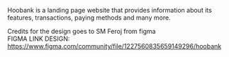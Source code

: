 Hoobank is a landing page website that provides information about its features, transactions, paying methods and many more.

Credits for the design goes to SM Feroj from figma
<br/>
FIGMA LINK DESIGN:
<br/>
https://www.figma.com/community/file/1227560835659149296/hoobank

